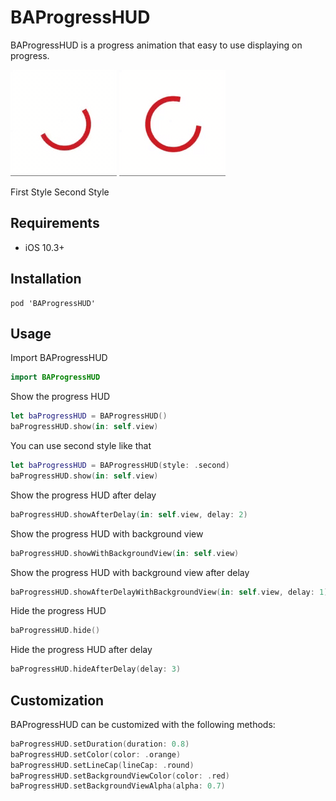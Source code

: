 # BAProgressHUD

BAProgressHUD is a progress animation that easy to use displaying on progress.

![](gif/firstStyle.gif)   ![](gif/secondStyle.gif) 

First Style               Second Style

## Requirements

* iOS 10.3+

## Installation

```
pod 'BAProgressHUD'
```

## Usage

Import BAProgressHUD

```swift
import BAProgressHUD
```
Show the progress HUD
```swift
let baProgressHUD = BAProgressHUD()
baProgressHUD.show(in: self.view)
```
You can use second style like that
```swift
let baProgressHUD = BAProgressHUD(style: .second)
baProgressHUD.show(in: self.view)
```
Show the progress HUD after delay
```swift
baProgressHUD.showAfterDelay(in: self.view, delay: 2)
```
Show the progress HUD with background view
```swift
baProgressHUD.showWithBackgroundView(in: self.view)
```
Show the progress HUD with background view after delay
```swift
baProgressHUD.showAfterDelayWithBackgroundView(in: self.view, delay: 1)
```
Hide the progress HUD
```swift
baProgressHUD.hide()
```
Hide the progress HUD after delay
```swift
baProgressHUD.hideAfterDelay(delay: 3)
```

## Customization
BAProgressHUD can be customized with the following methods:
```swift
baProgressHUD.setDuration(duration: 0.8)
baProgressHUD.setColor(color: .orange)
baProgressHUD.setLineCap(lineCap: .round)
baProgressHUD.setBackgroundViewColor(color: .red)
baProgressHUD.setBackgroundViewAlpha(alpha: 0.7)
```

